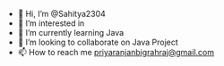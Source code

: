 - 👋 Hi, I’m @Sahitya2304
- 👀 I’m interested in 
- 🌱 I’m currently learning Java
- 💞️ I’m looking to collaborate on Java Project
- 📫 How to reach me priyaranjanbigrahraj@gmail.com

<!---
Sahitya2304/Sahitya2304 is a ✨ special ✨ repository because its `README.md` (this file) appears on your GitHub profile.
You can click the Preview link to take a look at your changes.
--->
